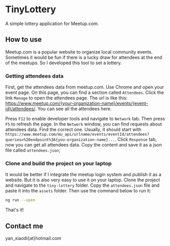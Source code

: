 # TinyLottery
A simple lottery application for Meetup.com.

## How to use
Meetup.com is a popular website to organize local community events. Sometimes it would be fun if there is a lucky draw for attendees at the end of the meetups. So I developed this tool to set a lottery.

### Getting attendees data
First, get the attendees data from meetup.com. Use Chrome and open your event page. On this page, you can find a section called `Attendees`. Click the link `Manage` to open the attendees page. The url is like this: https://www.meetup.com/{your-organization-name}/events/{event-id}/attendees/. You can see all the attendees here.

Press `F12` to enable developer tools and navigate to `Network` tab. Then press `F5` to refresh the page. In the `Network` window, you can find requests about attendees data. Find the correct one. Usually, it should start with `https://www.meetup.com/mu_api/urlname/events/eventId/attendees?queries=%28endpoint%3A{you-organization-name}...`. Click `Response` tab, now you can get all attendees data. Copy the content and save it as a json file called `attendees.json`;

### Clone and build the project on your laptop
It would be better if I integrate the meetup login system and publish it as a website. But it is also very easy to use it on your laptop. Clone the project and navigate to the `tiny-lottery` folder. Copy the `attendees.json` file and paste it into the `assets` folder. Then use the command below to run it:

```bash
ng run --open
```

That's it!

## Contact me
yan_xiaodi{at}hotmail.com